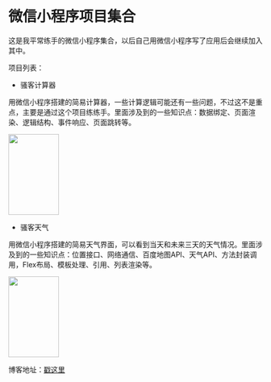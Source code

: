 # 微信小程序项目集合

这是我平常练手的微信小程序集合，以后自己用微信小程序写了应用后会继续加入其中。	

项目列表：


* 骚客计算器

用微信小程序搭建的简易计算器，一些计算逻辑可能还有一些问题，不过这不是重点，主要是通过这个项目练练手。里面涉及到的一些知识点：数据绑定、页面渲染、逻辑结构、事件响应、页面跳转等。

<img src="http://oet7ffdgt.bkt.clouddn.com/wx-calculator.jpg" width="100" height="160" />


* 骚客天气

用微信小程序搭建的简易天气界面，可以看到当天和未来三天的天气情况。里面涉及到的一些知识点：位置接口、网络通信、百度地图API、天气API、方法封装调用，Flex布局、模板处理、引用、列表渲染等。		

<img src="http://oet7ffdgt.bkt.clouddn.com/wx-weather.jpg" width="100" height="160" />


博客地址：[戳这里](http://coderperson.com/2016/10/10/wx-progects/)




